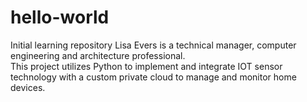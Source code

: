 # hello-world
Initial learning repository
Lisa Evers is a technical manager, computer engineering and architecture professional.  
This project utilizes Python to implement and integrate IOT sensor technology with a custom private cloud to manage and monitor home devices.
